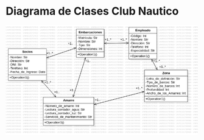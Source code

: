 # Diagrama de Clases Club Nautico

<img src="https://github.com/GermanOjeda/Tarea-ETS/blob/main/Diagramas%20de%20Clases/Club%20Nautico/Img/Club%20Nautico.png?raw=true">